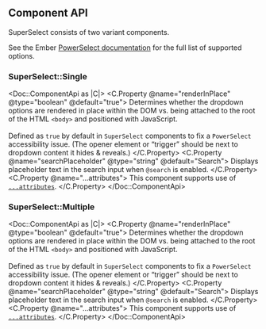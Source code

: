 ## Component API

SuperSelect consists of two variant components.

See the Ember [PowerSelect documentation](https://ember-power-select.com/docs) for the full list of supported options.

### SuperSelect::Single

<Doc::ComponentApi as |C|>
  <C.Property @name="renderInPlace" @type="boolean" @default="true">
    Determines whether the dropdown options are rendered in place within the DOM vs. being attached to the root of the HTML `<body>` and positioned with JavaScript.
    <br><br>
    Defined as `true` by default in `SuperSelect` components to fix a `PowerSelect` accessibility issue. (The opener element or “trigger” should be next to dropdown content it hides & reveals.)
  </C.Property>
  <C.Property @name="searchPlaceholder" @type="string" @default="Search">
    Displays placeholder text in the search input when `@search` is enabled.
  </C.Property>
  <C.Property @name="...attributes">
    This component supports use of [`...attributes`](https://guides.emberjs.com/release/in-depth-topics/patterns-for-components/#toc_attribute-ordering).
  </C.Property>
</Doc::ComponentApi>

### SuperSelect::Multiple

<Doc::ComponentApi as |C|>
  <C.Property @name="renderInPlace" @type="boolean" @default="true">
    Determines whether the dropdown options are rendered in place within the DOM vs. being attached to the root of the HTML `<body>` and positioned with JavaScript.
    <br><br>
    Defined as `true` by default in `SuperSelect` components to fix a `PowerSelect` accessibility issue. (The opener element or “trigger” should be next to dropdown content it hides & reveals.)
  </C.Property>
  <C.Property @name="searchPlaceholder" @type="string" @default="Search">
    Displays placeholder text in the search input when `@search` is enabled.
  </C.Property>
  <C.Property @name="...attributes">
    This component supports use of [`...attributes`](https://guides.emberjs.com/release/in-depth-topics/patterns-for-components/#toc_attribute-ordering).
  </C.Property>
</Doc::ComponentApi>

